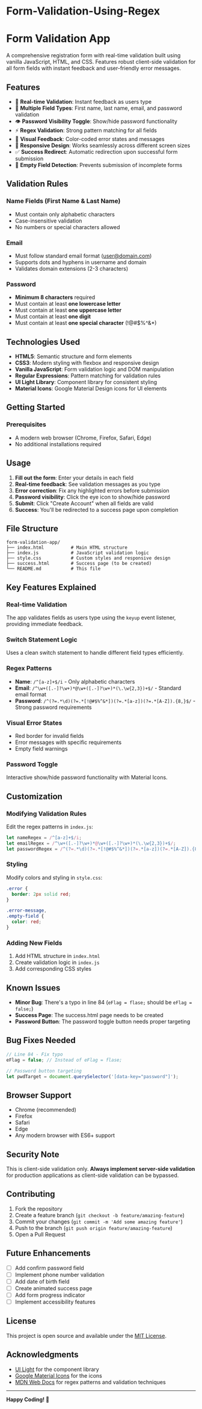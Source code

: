 # Form-Validation-Using-Regex 
# Form Validation App

A comprehensive registration form with real-time validation built using vanilla JavaScript, HTML, and CSS. Features robust client-side validation for all form fields with instant feedback and user-friendly error messages.

## Features

- 🔐 **Real-time Validation**: Instant feedback as users type
- 📝 **Multiple Field Types**: First name, last name, email, and password validation
- 👁️ **Password Visibility Toggle**: Show/hide password functionality
- ⚡ **Regex Validation**: Strong pattern matching for all fields
- 🎨 **Visual Feedback**: Color-coded error states and messages
- 📱 **Responsive Design**: Works seamlessly across different screen sizes
- ✅ **Success Redirect**: Automatic redirection upon successful form submission
- 🚫 **Empty Field Detection**: Prevents submission of incomplete forms

## Validation Rules

### Name Fields (First Name & Last Name)
- Must contain only alphabetic characters
- Case-insensitive validation
- No numbers or special characters allowed

### Email
- Must follow standard email format (user@domain.com)
- Supports dots and hyphens in username and domain
- Validates domain extensions (2-3 characters)

### Password
- **Minimum 8 characters** required
- Must contain at least **one lowercase letter**
- Must contain at least **one uppercase letter**
- Must contain at least **one digit**
- Must contain at least **one special character** (!@#$%^&*)

## Technologies Used

- **HTML5**: Semantic structure and form elements
- **CSS3**: Modern styling with flexbox and responsive design
- **Vanilla JavaScript**: Form validation logic and DOM manipulation
- **Regular Expressions**: Pattern matching for validation rules
- **UI Light Library**: Component library for consistent styling
- **Material Icons**: Google Material Design icons for UI elements

## Getting Started

### Prerequisites

- A modern web browser (Chrome, Firefox, Safari, Edge)
- No additional installations required

## Usage

1. **Fill out the form**: Enter your details in each field
2. **Real-time feedback**: See validation messages as you type
3. **Error correction**: Fix any highlighted errors before submission
4. **Password visibility**: Click the eye icon to show/hide password
5. **Submit**: Click "Create Account" when all fields are valid
6. **Success**: You'll be redirected to a success page upon completion

## File Structure

```
form-validation-app/
├── index.html          # Main HTML structure
├── index.js            # JavaScript validation logic
├── style.css           # Custom styles and responsive design
├── success.html        # Success page (to be created)
└── README.md           # This file
```

## Key Features Explained

### Real-time Validation
The app validates fields as users type using the `keyup` event listener, providing immediate feedback.

### Switch Statement Logic
Uses a clean switch statement to handle different field types efficiently.

### Regex Patterns
- **Name**: `/^[a-z]+$/i` - Only alphabetic characters
- **Email**: `/^\w+([.-]?\w+)*@\w+([.-]?\w+)*(\.\w{2,3})+$/` - Standard email format
- **Password**: `/^(?=.*\d)(?=.*[!@#$%^&*])(?=.*[a-z])(?=.*[A-Z]).{8,}$/` - Strong password requirements

### Visual Error States
- Red border for invalid fields
- Error messages with specific requirements
- Empty field warnings

### Password Toggle
Interactive show/hide password functionality with Material Icons.

## Customization

### Modifying Validation Rules
Edit the regex patterns in `index.js`:
```javascript
let nameRegex = /^[a-z]+$/i;
let emailRegex = /^\w+([.-]?\w+)*@\w+([.-]?\w+)*(\.\w{2,3})+$/;
let passwordRegex = /^(?=.*\d)(?=.*[!@#$%^&*])(?=.*[a-z])(?=.*[A-Z]).{8,}$/;
```

### Styling
Modify colors and styling in `style.css`:
```css
.error {
  border: 2px solid red;
}

.error-message,
.empty-field {
  color: red;
}
```

### Adding New Fields
1. Add HTML structure in `index.html`
2. Create validation logic in `index.js`
3. Add corresponding CSS styles

## Known Issues

- **Minor Bug**: There's a typo in line 84 (`eFlag = flase;` should be `eFlag = false;`)
- **Success Page**: The success.html page needs to be created
- **Password Button**: The password toggle button needs proper targeting

## Bug Fixes Needed

```javascript
// Line 84 - Fix typo
eFlag = false; // Instead of eFlag = flase;

// Password button targeting
let pwdTarget = document.querySelector('[data-key="password"]');
```

## Browser Support

- Chrome (recommended)
- Firefox
- Safari
- Edge
- Any modern browser with ES6+ support

## Security Note

This is client-side validation only. **Always implement server-side validation** for production applications as client-side validation can be bypassed.

## Contributing

1. Fork the repository
2. Create a feature branch (`git checkout -b feature/amazing-feature`)
3. Commit your changes (`git commit -m 'Add some amazing feature'`)
4. Push to the branch (`git push origin feature/amazing-feature`)
5. Open a Pull Request

## Future Enhancements

- [ ] Add confirm password field
- [ ] Implement phone number validation
- [ ] Add date of birth field
- [ ] Create animated success page
- [ ] Add form progress indicator
- [ ] Implement accessibility features

## License

This project is open source and available under the [MIT License](LICENSE).

## Acknowledgments

- [UI Light](https://uilight.netlify.app/) for the component library
- [Google Material Icons](https://fonts.google.com/icons) for the icons
- [MDN Web Docs](https://developer.mozilla.org/) for regex patterns and validation techniques

---

**Happy Coding! 🚀**
